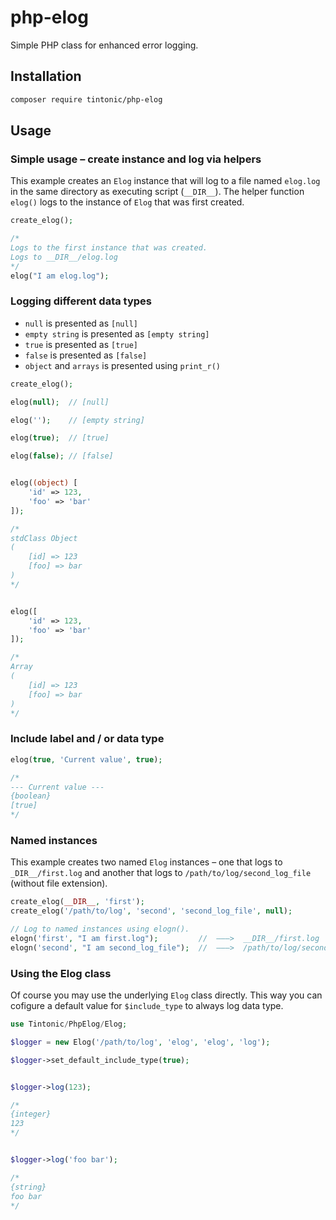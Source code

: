# php-elog

Simple PHP class for enhanced error logging.

## Installation

```bash
composer require tintonic/php-elog
```

## Usage

### Simple usage – create instance and log via helpers

This example creates an `Elog` instance that will log to a file named `elog.log` in the same directory as executing script (`__DIR__`). The helper function `elog()` logs to the instance of `Elog` that was first created.

```php
create_elog();

/*
Logs to the first instance that was created.
Logs to __DIR__/elog.log
*/
elog("I am elog.log");
```

### Logging different data types

* `null` is presented as `[null]`
* `empty string` is presented as `[empty string]`
* `true` is presented as `[true]`
* `false` is presented as `[false]`
* `object` and `arrays` is presented using `print_r()`

```php
create_elog();

elog(null);  // [null]

elog('');    // [empty string]

elog(true);  // [true]

elog(false); // [false]


elog((object) [
    'id' => 123,
    'foo' => 'bar'
]);

/*
stdClass Object
(
    [id] => 123
    [foo] => bar
)
*/


elog([
    'id' => 123,
    'foo' => 'bar'
]);

/*
Array
(
    [id] => 123
    [foo] => bar
)
*/
```


### Include label and / or data type

```php
elog(true, 'Current value', true);

/*
--- Current value ---
{boolean} 
[true]
*/
```


### Named instances

This example creates two named `Elog` instances – one that logs to `_DIR__/first.log` and another that logs to `/path/to/log/second_log_file` (without file extension).

```php
create_elog(__DIR__, 'first');
create_elog('/path/to/log', 'second', 'second_log_file', null);

// Log to named instances using elogn().
elogn('first', "I am first.log");         //  ———>  __DIR__/first.log
elogn('second', "I am second_log_file");  //  ———>  /path/to/log/second_log_file
```

### Using the Elog class

Of course you may use the underlying `Elog` class directly. This way you can cofigure a default value for `$include_type` to always log data type.

```php
use Tintonic/PhpElog/Elog;

$logger = new Elog('/path/to/log', 'elog', 'elog', 'log');

$logger->set_default_include_type(true);


$logger->log(123);

/*
{integer} 
123
*/


$logger->log('foo bar');

/*
{string} 
foo bar
*/

```
